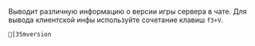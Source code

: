Выводит различную информацию о версии игры сервера в чате. Для вывода клиентской инфы используйте сочетание клавиш `f3+V`.
```ansi
[35mversion
```


